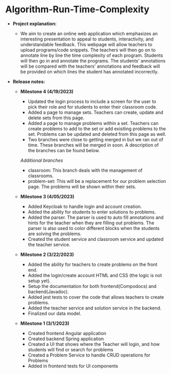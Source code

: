 # Algorithm-Run-Time-Complexity

- **Project explanation:** 
  - We aim to create an online web application which emphasizes an interesting presentation to appeal to students, interactivity, and understandable feedback. This webpage will allow teachers to upload programs/code snippets. The teachers will then go on to annotate line by line the time complexity of each program. Students will then go in and annotate the programs. The students' annotations will be compared with the teachers' annotations and feedback will be provided on which lines the student has annotated incorrectly.

- **Release notes:**
  - **Milestone 4 (4/19/2023)**
    - Updated the login process to include a screen for the user to pick their role and for students to enter their classroom code.
    - Added a page to manage sets. Teachers can create, update and delete sets from this page.
    - Added a page to manage problems within a set. Teachers can create problems to add to the set or add exisiting problems to the set. Problems can be updated and deleted from this page as well.
    - Two branches were close to getting merged in but we ran out of time. These branches will be merged in soon. A description of the branches can be found below.
    
    *Additional branches*
    * classroom: This branch deals with the management of classrooms.
    * problem-set: This will be a replacement for our problem selection page. The problems will be shown within their sets.

  - **Milestone 3 (4/05/2023)**
    - Added Keycloak to handle login and account creation.
    - Added the ability for students to enter solutions to problems.
    - Added the parser. The parser is used to auto fill annotations and hints for the teacher when they are filling out problems.
      The parser is also used to color different blocks when the students are solving the problems.
    - Created the student service and classroom service and updated the teacher service.
    
  - **Milestone 2 (3/22/2023)**
    - Added the ability for teachers to create problems on the front end.
    - Added the login/create account HTML and CSS (the logic is not setup yet).
    - Setup the documentation for both frontend(Compodocs) and backend(Javadoc).
    - Added jest tests to cover the code that allows teachers to create problems.
    - Added the teacher service and solution service in the backend.
    - Finalized our data model.

  - **Milestone 1 (3/1/2023)**
    - Created frontend Angular application
    - Created backend Spring application
    - Created a UI that shows where the Teacher will login, and how students will find or search for problems 
    - Created a Problem Service to handle CRUD operations for Problems
    - Added in frontend tests for UI components
    
